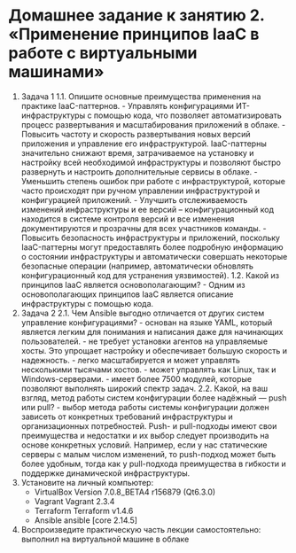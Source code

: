 # Домашнее задание к занятию 2. «Применение принципов IaaC в работе с виртуальными машинами»

1. Задача 1
    1.1. Опишите основные преимущества применения на практике IaaC-паттернов.
         - Управлять конфигурациями ИТ-инфраструктуры с помощью кода, что позволяет автоматизировать процесс развертывания и масштабирования приложений в облаке.
         - Повысить частоту и скорость развертывания новых версий приложения и управление его инфраструктурой. IaaC-паттерны значительно снижают время, затрачиваемое на установку и настройку всей необходимой инфраструктуры и позволяют быстро развернуть и настроить дополнительные сервисы в облаке.
         - Уменьшить степень ошибок при работе с инфраструктурой, которые часто происходят при ручном управлении инфраструктурой и конфигурацией приложений.
         - Улучшить отслеживаемость изменений инфраструктуры и ее версий – конфигурационный код находится в системе контроля версий и все изменения документируются и прозрачны для всех участников команды.
         - Повысить безопасность инфраструктуры и приложений, поскольку IaaC-паттерны могут предоставлять более подробную информацию о состоянии инфраструктуры и автоматически совершать некоторые безопасные операции (например, автоматически обновлять конфигурационный код для устранения уязвимостей).
    1.2. Какой из принципов IaaC является основополагающим?
         - Одним из основополагающих принципов IaaC является описание инфраструктуры с помощью кода.
2. Задача 2
   2.1. Чем Ansible выгодно отличается от других систем управление конфигурациями?
        - основан на языке YAML, который является легким для понимания и написания даже для начинающих пользователей.
        - не требует установки агентов на управляемые хосты. Это упрощает настройку и обеспечивает большую скорость и надежность.
        - легко масштабируется и может управлять несколькими тысячами хостов.
        - может управлять как Linux, так и Windows-серверами.
        - имеет более 7500 модулей, которые позволяют выполнять широкий спектр задач.
   2.2. Какой, на ваш взгляд, метод работы систем конфигурации более надёжный — push или pull?
        - выбор метода работы системы конфигурации должен зависеть от конкретных требований инфраструктуры и организационных потребностей. Push- и pull-подходы имеют свои преимущества и недостатки и их выбор следует производить на основе конкретных условий. Например, если у нас статические серверы с малым числом изменений, то push-подход может быть более удобным, тогда как у pull-подхода преимущества в гибкости и поддержке динамической инфраструктуры.
3. Установите на личный компьютер:
    - VirtualBox
      Version 7.0.8_BETA4 r156879 (Qt6.3.0)
    - Vagrant
      Vagrant 2.3.4
    - Terraform
      Terraform v1.4.6
    - Ansible
      ansible [core 2.14.5]
4. Воспроизведите практическую часть лекции самостоятельно:
    выполнил на виртуальной машине в облаке
